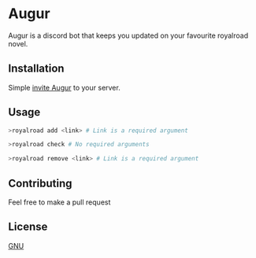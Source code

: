 # Augur
Augur is a discord bot that keeps you updated on your favourite royalroad novel.

## Installation 
Simple [invite Augur](https://discord.com/oauth2/authorize?client_id=698577870322401280&scope=bot&permissions=84992) to your server.

## Usage

```python
>royalroad add <link> # Link is a required argument

>royalroad check # No required arguments

>royalroad remove <link> # Link is a required argument
```

## Contributing
Feel free to make a pull request

## License
[GNU](https://choosealicense.com/licenses/gpl-3.0/#)
